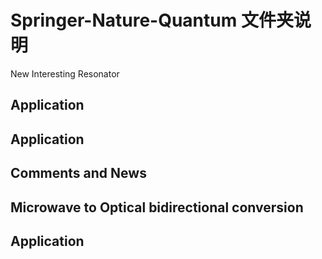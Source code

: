 # Springer-Nature-Quantum 文件夹说明



New Interesting
Resonator
## Application

## Application

##  Comments and News

##  Microwave to Optical bidirectional conversion

## Application
<!--stackedit_data:
eyJoaXN0b3J5IjpbNDU4NDkzNTc1LC01NTA2MTE1NjFdfQ==
-->